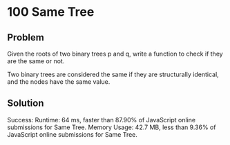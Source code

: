 # 100 Same Tree

## Problem
Given the roots of two binary trees p and q, write a function to check if they are the same or not.

Two binary trees are considered the same if they are structurally identical, and the nodes have the same value.


## Solution
Success:
Runtime: 64 ms, faster than 87.90% of JavaScript online submissions for Same Tree.
Memory Usage: 42.7 MB, less than 9.36% of JavaScript online submissions for Same Tree.

